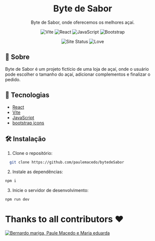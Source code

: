 <h1 align="center">Byte de Sabor</h1>
<p align="center">Byte de Sabor, onde oferecemos os melhores açaí.</p>
<p align="center">
    <img src="https://img.shields.io/badge/vite-%23646CFF.svg?style=for-the-badge&logo=vite&logoColor=white" alt="Vite" />
    <img src="https://img.shields.io/badge/react-%2320232a.svg?style=for-the-badge&logo=react&logoColor=%2361DAFB" alt="React" />
    <img src="https://img.shields.io/badge/javascript-%23F7DF1E.svg?style=for-the-badge&logo=javascript&logoColor=black" alt="JavaScript" />
    <img src="https://img.shields.io/badge/Bootstrap%20Icons-7952B3?style=for-the-badge&logo=bootstrap&logoColor=white" alt="Bootstrap" />

[//]: # (    <img src="https://img.shields.io/badge/redux-%23593d88.svg?style=for-the-badge&logo=redux&logoColor=white" alt="Redux" /> )
[//]: # (    <img src="https://img.shields.io/badge/React_Router-CA4245?style=for-the-badge&logo=react-router&logoColor=white" alt="React Router" />)

</p>

<p align="center">
    <img src="https://img.shields.io/website-up-down-green-red/http/paulemacedo.vercel.app.svg?style=flat-square" alt="Site Status" />
    <img src="https://img.shields.io/badge/Made%20with%20-❤️-20232A?style=flat-square" alt="Love" />
</p>

## 📖 Sobre
Byte de Sabor é um projeto fictício de uma loja de açaí, onde o usuário pode escolher o tamanho do açaí, adicionar complementos e finalizar o pedido.



## 🚀 Tecnologias
- [React](https://reactjs.org/)
- [Vite](https://vitejs.dev/)
- [JavaScript](https://developer.mozilla.org/pt-BR/docs/Web/JavaScript)
- [bootstrap icons](https://icons.getbootstrap.com/)

## 🛠️ Instalação
1. Clone o repositório:
```bash
  git clone https://github.com/paulemacedo/bytedeSabor
```

2. Instale as dependências:
```bash
npm i
```

3. Inicie o servidor de desenvolvimento:
```bash
npm run dev
```

#  Thanks to all contributors ❤

 <a href = "https://github.com/paulemacedo/bytedesabor/graphs/contributors">
   <img src = "https://contrib.rocks/image?repo=paulemacedo/bytedesabor" alt="Bernardo mariga, Paule Macedo e Maria eduarda"/>
 </a>
